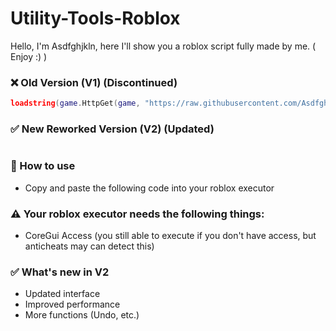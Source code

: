 # Utility-Tools-Roblox
Hello, I'm Asdfghjkln, here I'll show you a roblox script fully made by me. ( Enjoy :) )

### ❌ Old Version (V1) (Discontinued)
```lua
loadstring(game.HttpGet(game, "https://raw.githubusercontent.com/Asdfghjkln77/Utility-Tools-Roblox/refs/heads/main/Old%20Version.lua"))()
```

### ✅ New Reworked Version (V2) (Updated)
```lua

```

### 🧪 How to use
- Copy and paste the following code into your roblox executor

### ⚠ Your roblox executor needs the following things:
- CoreGui Access (you still able to execute if you don't have access, but anticheats may can detect this)

### ✅ What's new in V2
- Updated interface
- Improved performance
- More functions (Undo, etc.)
